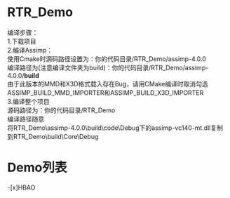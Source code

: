 # RTR_Demo  

编译步骤：  
1.下载项目  
2.编译Assimp：  
使用Cmake时源码路径设置为：你的代码目录/RTR_Demo/assimp-4.0.0  
编译路径为(注意编译文件夹为build)：你的代码目录/RTR_Demo/assimp-4.0.0/**build**  
由于此版本的MMD和X3D格式载入存在Bug，请用CMake编译时取消勾选  
ASSIMP_BUILD_MMD_IMPORTER和ASSIMP_BUILD_X3D_IMPORTER  
3.编译整个项目  
源码路径为：你的代码目录/RTR_Demo  
编译路径随意  
将RTR_Demo\assimp-4.0.0\build\code\Debug下的assimp-vc140-mt.dll复制到RTR_Demo\build\Core\Debug

# Demo列表
-[x]HBAO
